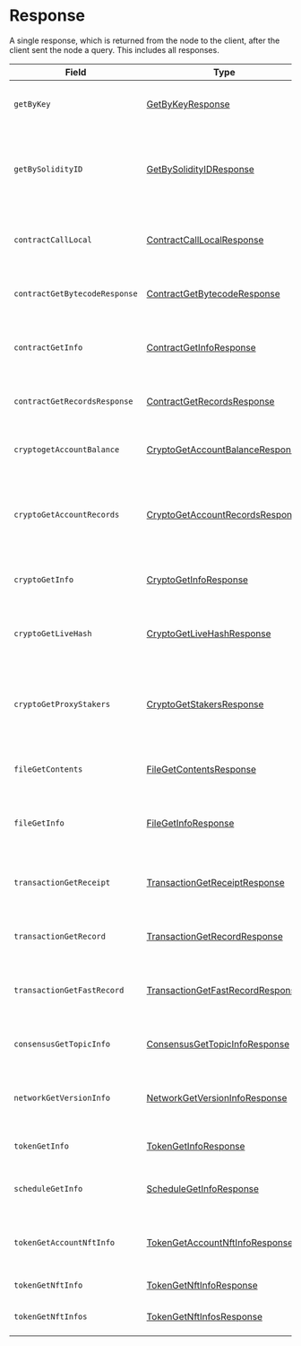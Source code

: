 # Response

A single response, which is returned from the node to the client, after the client sent the node a query. This includes all responses.

| Field                         | Type                                                                                                                                                          | Description                                                                             |
| ----------------------------- | ------------------------------------------------------------------------------------------------------------------------------------------------------------- | --------------------------------------------------------------------------------------- |
| `getByKey`                    | [GetByKeyResponse](getbykey.md#getbykeyresponse)                                                                                                              | Get all entities associated with a given key                                            |
| `getBySolidityID`             | [GetBySolidityIDResponse](getbysolidityid.md#getbysolidityidresponse)                                                                                         | Get the IDs in the format used in transactions, given the format used in Solidity       |
| `contractCallLocal`           | [ContractCallLocalResponse](../smart-contracts/contractcalllocal.md#contractcalllocalresponse)                                                                | Response to call a function of a smart contract instance                                |
| `contractGetBytecodeResponse` | [ContractGetBytecodeResponse](../smart-contracts/contractgetbytecode.md)                                                                                      | Get the bytecode for a smart contract instance                                          |
| `contractGetInfo`             | [ContractGetInfoResponse](../smart-contracts/contractgetinfo.md#contractgetinforesponse)                                                                      | Get information about a smart contract instance                                         |
| `contractGetRecordsResponse`  | [ContractGetRecordsResponse](https://github.com/theekrystallee/hedera-style-guide/blob/sdk-v1/deprecated/hedera-api/miscellaneous/broken-reference/README.md) | Get all existing records for a smart contract instance                                  |
| `cryptogetAccountBalance`     | [CryptoGetAccountBalanceResponse](../cryptocurrency-accounts/cryptogetaccountbalance.md)                                                                      | Get the current balance in a cryptocurrency account                                     |
| `cryptoGetAccountRecords`     | [CryptoGetAccountRecordsResponse](../cryptocurrency-accounts/cryptogetaccountrecords.md)                                                                      | Get all the records that currently exist for transactions involving an account          |
| `cryptoGetInfo`               | [CryptoGetInfoResponse](../cryptocurrency-accounts/cryptogetinfo.md#cryptogetinforesponse)                                                                    | Get all information about an account                                                    |
| `cryptoGetLiveHash`           | [CryptoGetLiveHashResponse](../cryptocurrency-accounts/cryptogetinfo.md)                                                                                      | Get a single claim from a single account (or null if it doesn't exist)                  |
| `cryptoGetProxyStakers`       | [CryptoGetStakersResponse](../cryptocurrency-accounts/cryptogetstakers.md)                                                                                    | Get all the accounts that proxy stake to a given account, and how much they proxy stake |
| `fileGetContents`             | [FileGetContentsResponse](../file-service/filegetcontents.md)                                                                                                 | Get the contents of a file (the bytes stored in it)                                     |
| `fileGetInfo`                 | [FileGetInfoResponse](../file-service/filegetinfo.md)                                                                                                         | Get information about a file, such as its expiration date                               |
| `transactionGetReceipt`       | [TransactionGetReceiptResponse](transactiongetreceipt.md)                                                                                                     | Get a receipt for a transaction (lasts 180 seconds)                                     |
| `transactionGetRecord`        | [TransactionGetRecordResponse](transactiongetrecord.md)                                                                                                       | Get a record for a transaction (lasts 1 hour)                                           |
| `transactionGetFastRecord`    | [TransactionGetFastRecordResponse](transactiongetfastrecord.md)                                                                                               | Get a record for a transaction (lasts 180 seconds)                                      |
| `consensusGetTopicInfo`       | [ConsensusGetTopicInfoResponse](../consensus/consensusgettopicinfo.md)                                                                                        | Parameters of and state of a consensus topic.                                           |
| `networkGetVersionInfo`       | [NetworkGetVersionInfoResponse](networkgetversioninfo.md)                                                                                                     | Semantic versions of Consensus Node and HAPI proto                                      |
| `tokenGetInfo`                | [TokenGetInfoResponse](../token-service/tokengetinfo.md)                                                                                                      | Get all information about a token                                                       |
| `scheduleGetInfo`             | [ScheduleGetInfoResponse](../schedule-service/schedulegetinfo.md)                                                                                             | Get all information about a schedule entity                                             |
| `tokenGetAccountNftInfo`      | [TokenGetAccountNftInfoResponse](../token-service/tokengetaccountnftinfo.md)                                                                                  | A list of the NFTs associated with the account                                          |
| `tokenGetNftInfo`             | [TokenGetNftInfoResponse](../token-service/tokengetnftinfo.md)                                                                                                | All information about an NFT                                                            |
| `tokenGetNftInfos`            | [TokenGetNftInfosResponse](../token-service/tokengetinfo.md)                                                                                                  | A list of the NFTs for the token                                                        |
